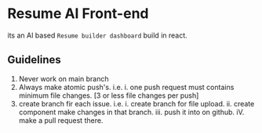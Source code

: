 # Resume AI Front-end

its an AI based `Resume builder dashboard` build in react.

## Guidelines

1. Never work on main branch
2. Always make atomic push's. i.e. i. one push request must contains minimum
   file changes. [3 or less file changes per push]
3. create branch fir each issue. i.e. i. create branch for file upload. ii.
   create component make changes in that branch. iii. push it into on github.
   iV. make a pull request there.
